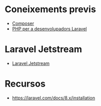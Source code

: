 # Coneixements previs

- [Composer](COMPOSER_PHP.md)
- [PHP per a desenvolupadors Laravel](https://github.com/acacha/wiki/blob/main/PHP%20per%20a%20desenvolupadors%20Laravel.md)

# Laravel Jetstream

- [Laravel Jetstream](https://github.com/acacha/wiki/blob/main/LARAVEL_JETSTREAM.md)

# Recursos
- https://laravel.com/docs/8.x/installation
